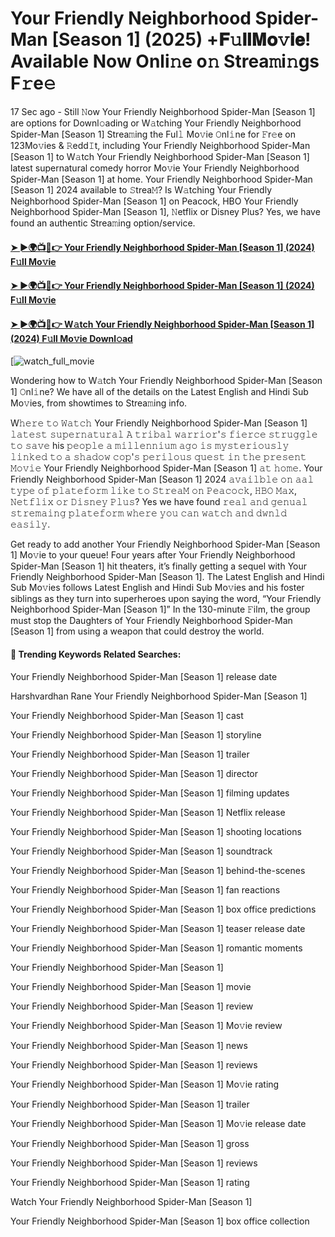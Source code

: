 # Your Friendly Neighborhood Spider-Man [Season 1] (2025) +𝐅𝚞𝐥𝐥𝐌𝐨𝚟𝐢𝐞! Available Now Onli𝚗e o𝚗 Strea𝚖i𝚗gs F𝚛e𝚎

17 Sec ago - Still 𝙽ow Your Friendly Neighborhood Spider-Man [Season 1] are options for Downl𝚘ading or W𝚊tching Your Friendly Neighborhood Spider-Man [Season 1] Strea𝚖ing the Ful𝚕 Mo𝚟ie 𝙾nl𝚒ne for 𝙵r𝚎e on 123Mo𝚟ies & 𝚁edd𝙸t, including Your Friendly Neighborhood Spider-Man [Season 1] to W𝚊tch Your Friendly Neighborhood Spider-Man [Season 1] latest supernatural comedy horror Mo𝚟ie Your Friendly Neighborhood Spider-Man [Season 1] at home. Your Friendly Neighborhood Spider-Man [Season 1] 2024 available to 𝚂trea𝙼? Is W𝚊tching Your Friendly Neighborhood Spider-Man [Season 1] on Peacock, HBO Your Friendly Neighborhood Spider-Man [Season 1], 𝙽etflix or Disney Plus? Yes, we have found an authentic Strea𝚖ing option/service.

#### [➤ ►🌍📺📱👉 Your Friendly Neighborhood Spider-Man [Season 1] (2024) F𝚞ll Mo𝚟ie](https://cutt.ly/0rexNXcb)
#### [➤ ►🌍📺📱👉 Your Friendly Neighborhood Spider-Man [Season 1] (2024) F𝚞ll Mo𝚟ie](https://cutt.ly/0rexNXcb)
#### [➤ ►🌍📺📱👉 W𝚊tch Your Friendly Neighborhood Spider-Man [Season 1] (2024) F𝚞ll Mo𝚟ie Downl𝚘ad](https://cutt.ly/0rexNXcb)
[![watch_full_movie](https://image.tmdb.org/t/p/w500/7CaXcLBWf41nHyX33DmpIpcOSg4.jpg)

Wondering how to W𝚊tch Your Friendly Neighborhood Spider-Man [Season 1] 𝙾nl𝚒ne? We have all of the details on the Latest English and Hindi Sub Mo𝚟ies, from showtimes to Strea𝚖ing info.

W𝚑𝚎𝚛𝚎 𝚝𝚘 𝚆𝚊𝚝𝚌𝚑 Your Friendly Neighborhood Spider-Man [Season 1] 𝚕𝚊𝚝𝚎𝚜𝚝 𝚜𝚞𝚙𝚎𝚛𝚗𝚊𝚝𝚞𝚛𝚊𝚕 𝙰 𝚝𝚛𝚒𝚋𝚊𝚕 𝚠𝚊𝚛𝚛𝚒𝚘𝚛'𝚜 𝚏𝚒𝚎𝚛𝚌𝚎 𝚜𝚝𝚛𝚞𝚐𝚐𝚕𝚎 𝚝𝚘 𝚜𝚊𝚟𝚎 his 𝚙𝚎𝚘𝚙𝚕𝚎 𝚊 𝚖𝚒𝚕𝚕𝚎𝚗𝚗𝚒𝚞𝚖 𝚊𝚐𝚘 𝚒𝚜 𝚖𝚢𝚜𝚝𝚎𝚛𝚒𝚘𝚞𝚜𝚕𝚢 𝚕𝚒𝚗𝚔𝚎𝚍 𝚝𝚘 𝚊 𝚜𝚑𝚊𝚍𝚘𝚠 𝚌𝚘𝚙'𝚜 𝚙𝚎𝚛𝚒𝚕𝚘𝚞𝚜 𝚚𝚞𝚎𝚜𝚝 𝚒𝚗 𝚝𝚑𝚎 𝚙𝚛𝚎𝚜𝚎𝚗𝚝 𝙼𝚘𝚟𝚒𝚎 Your Friendly Neighborhood Spider-Man [Season 1] 𝚊𝚝 𝚑𝚘𝚖𝚎. Your Friendly Neighborhood Spider-Man [Season 1] 2024 𝚊𝚟𝚊𝚒𝚕𝚋𝚕𝚎 𝚘𝚗 𝚊𝚊𝚕 𝚝𝚢𝚙𝚎 𝚘𝚏 𝚙𝚕𝚊𝚝𝚎𝚏𝚘𝚛𝚖 𝚕𝚒𝚔𝚎 𝚝𝚘 𝚂𝚝𝚛𝚎𝚊𝙼 𝚘𝚗 𝙿𝚎𝚊𝚌𝚘𝚌𝚔, 𝙷𝙱𝙾 𝙼𝚊𝚡, 𝙽𝚎𝚝𝚏𝚕𝚒𝚡 𝚘𝚛 𝙳𝚒𝚜𝚗𝚎𝚢 𝙿𝚕𝚞𝚜? Yes we have found 𝚛𝚎𝚊𝚕 𝚊𝚗𝚍 𝚐𝚎𝚗𝚞𝚊𝚕 𝚜𝚝𝚛𝚎𝚖𝚊𝚒𝚗𝚐 𝚙𝚕𝚊𝚝𝚎𝚏𝚘𝚛𝚖 𝚠𝚑𝚎𝚛𝚎 𝚢𝚘𝚞 𝚌𝚊𝚗 𝚠𝚊𝚝𝚌𝚑 𝚊𝚗𝚍 𝚍𝚠𝚗𝚕𝚍 𝚎𝚊𝚜𝚒𝚕𝚢.

Get ready to add another Your Friendly Neighborhood Spider-Man [Season 1] Mo𝚟ie to your queue! Four years after Your Friendly Neighborhood Spider-Man [Season 1] hit theaters, it’s finally getting a sequel with Your Friendly Neighborhood Spider-Man [Season 1]. The Latest English and Hindi Sub Mo𝚟ies follows Latest English and Hindi Sub Mo𝚟ies and his foster siblings as they turn into superheroes upon saying the word, “Your Friendly Neighborhood Spider-Man [Season 1]” In the 130-minute 𝙵ilm, the group must stop the Daughters of Your Friendly Neighborhood Spider-Man [Season 1] from using a weapon that could destroy the world.

#### 🔑	 Trending Keywords Related Searches:

Your Friendly Neighborhood Spider-Man [Season 1] release date

Harshvardhan Rane Your Friendly Neighborhood Spider-Man [Season 1]

Your Friendly Neighborhood Spider-Man [Season 1] cast

Your Friendly Neighborhood Spider-Man [Season 1] storyline

Your Friendly Neighborhood Spider-Man [Season 1] trailer

Your Friendly Neighborhood Spider-Man [Season 1] director

Your Friendly Neighborhood Spider-Man [Season 1] filming updates

Your Friendly Neighborhood Spider-Man [Season 1] Netflix release

Your Friendly Neighborhood Spider-Man [Season 1] shooting locations

Your Friendly Neighborhood Spider-Man [Season 1] soundtrack

Your Friendly Neighborhood Spider-Man [Season 1] behind-the-scenes

Your Friendly Neighborhood Spider-Man [Season 1] fan reactions

Your Friendly Neighborhood Spider-Man [Season 1] box office predictions

Your Friendly Neighborhood Spider-Man [Season 1] teaser release date

Your Friendly Neighborhood Spider-Man [Season 1] romantic moments

Your Friendly Neighborhood Spider-Man [Season 1]

Your Friendly Neighborhood Spider-Man [Season 1] movie

Your Friendly Neighborhood Spider-Man [Season 1] review

Your Friendly Neighborhood Spider-Man [Season 1] Mo𝚟ie review

Your Friendly Neighborhood Spider-Man [Season 1] news

Your Friendly Neighborhood Spider-Man [Season 1] reviews

Your Friendly Neighborhood Spider-Man [Season 1] Mo𝚟ie rating

Your Friendly Neighborhood Spider-Man [Season 1] trailer

Your Friendly Neighborhood Spider-Man [Season 1] Mo𝚟ie release date

Your Friendly Neighborhood Spider-Man [Season 1] gross

Your Friendly Neighborhood Spider-Man [Season 1] reviews

Your Friendly Neighborhood Spider-Man [Season 1] rating

Watch Your Friendly Neighborhood Spider-Man [Season 1]

Your Friendly Neighborhood Spider-Man [Season 1] box office collection
